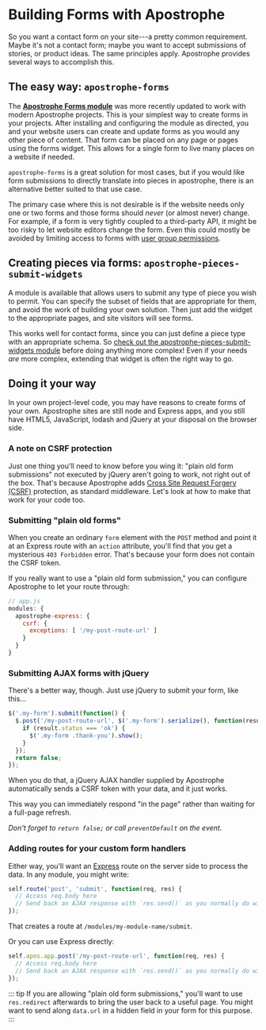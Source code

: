 # Building Forms with Apostrophe

So you want a contact form on your site---a pretty common requirement. Maybe it's not a contact form; maybe you want to accept submissions of stories, or product ideas. The same principles apply. Apostrophe provides several ways to accomplish this.

## The easy way: `apostrophe-forms`

The **[Apostrophe Forms module](https://www.npmjs.com/package/apostrophe-forms)** was more recently updated to work with modern Apostrophe projects. This is your simplest way to create forms in your projects. After installing and configuring the module as directed, you and your website users can create and update forms as you would any other piece of content. That form can be placed on any page or pages using the forms widget. This allows for a single form to live many places on a website if needed.

`apostrophe-forms` is a great solution for most cases, but if you would like form submissions to directly translate into pieces in apostrophe, there is an alternative better suited to that use case.

The primary case where this is not desirable is if the website needs only one or two forms and those forms should *never* (or almost never) change. For example, if a form is very tightly coupled to a third-party API, it might be too risky to let website editors change the form. Even this could mostly be avoided by limiting access to forms with [user group permissions](/core-concepts/users-and-permissions/users-and-groups.md).

## Creating pieces via forms: `apostrophe-pieces-submit-widgets`

A module is available that allows users to submit any type of piece you wish to permit. You can specify the subset of fields that are appropriate for them, and avoid the work of building your own solution. Then just add the widget to the appropriate pages, and site visitors will see forms.

This works well for contact forms, since you can just define a piece type with an appropriate schema. So [check out the apostrophe-pieces-submit-widgets module](https://npmjs.org/package/apostrophe-pieces-submit-widgets) before doing anything more complex! Even if your needs *are* more complex, extending that widget is often the right way to go.

## Doing it your way

In your own project-level code, you may have reasons to create forms of your own. Apostrophe sites are still node and Express apps, and you still have HTML5, JavaScript, lodash and jQuery at your disposal on the browser side.

### A note on CSRF protection

Just one thing you'll need to know before you wing it: "plain old form submissions" not executed by jQuery aren't going to work, not right out of the box. That's because Apostrophe adds [Cross Site Request Forgery (CSRF)](https://www.owasp.org/index.php/Cross-Site_Request_Forgery_&#40;CSRF&#41;_Prevention_Cheat_Sheet) protection, as standard middleware. Let's look at how to make that work for your code too.

### Submitting "plain old forms"

When you create an ordinary `form` element with the `POST` method and point it at an Express route with an `action` attribute, you'll find that you get a mysterious `403 Forbidden` error. That's because your form does not contain the CSRF token.

If you really want to use a "plain old form submission," you can configure Apostrophe to let your route through:

```javascript
// app.js
modules: {
  apostrophe-express: {
    csrf: {
      exceptions: [ '/my-post-route-url' ]
    }
  }
}
```

### Submitting AJAX forms with jQuery

There's a better way, though. Just use jQuery to submit your form, like this...

```javascript
$('.my-form').submit(function() {
  $.post('/my-post-route-url', $('.my-form').serialize(), function(result) {
    if (result.status === 'ok') {
      $('.my-form .thank-you').show();
    }
  });
  return false;
});
```

When you do that, a jQuery AJAX handler supplied by Apostrophe automatically sends a CSRF token with your data, and it just works.

This way you can immediately respond "in the page" rather than waiting for a full-page refresh.

*Don't forget to `return false;` or call `preventDefault` on the event.*

### Adding routes for your custom form handlers

Either way, you'll want an [Express](https://npmjs.org/express) route on the server side to process the data. In any module, you might write:

```javascript
self.route('post', 'submit', function(req, res) {
  // Access req.body here
  // Send back an AJAX response with `res.send()` as you normally do with Express
});
```

That creates a route at `/modules/my-module-name/submit`.

Or you can use Express directly:

```javascript
self.apos.app.post('/my-post-route-url', function(req, res) {
  // Access req.body here
  // Send back an AJAX response with `res.send()` as you normally do with Express
});
```

::: tip
If you are allowing "plain old form submissions," you'll want to use `res.redirect` afterwards to bring the user back to a useful page. You might want to send along `data.url` in a hidden field in your form for this purpose.
:::
